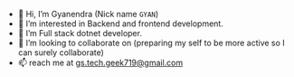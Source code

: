 - 👋 Hi, I’m Gyanendra (Nick name ```GYAN```)
- 👀 I’m interested in Backend and frontend development.
- 🌱 I’m Full stack dotnet developer.
- 💞️ I’m looking to collaborate on (preparing my self to be more active so I can surely collaborate)
- 📫 reach me at gs.tech.geek719@gmail.com

<!---
gstech719/gstech719 is a ✨ special ✨ repository because its `README.md` (this file) appears on your GitHub profile.
You can click the Preview link to take a look at your changes.
--->
